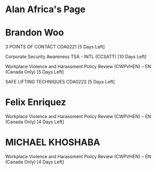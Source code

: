 # Alan Africa's Page




# Brandon Woo


3 POINTS OF CONTACT CDA0221 [5 Days Left]

Corporate Security Awareness TSA - INTL (CCSATT) [10 Days Left]

Workplace Violence and Harassment Policy Review (CWPVHEN) – EN (Canada Only) [5 Days Left]

SAFE LIFTING TECHNIQUES CDA0222 [5 Days Left]



# Felix Enriquez


Workplace Violence and Harassment Policy Review (CWPVHEN) – EN (Canada Only) [4 Days Left]



# MICHAEL KHOSHABA


Workplace Violence and Harassment Policy Review (CWPVHEN) – EN (Canada Only) [4 Days Left]



